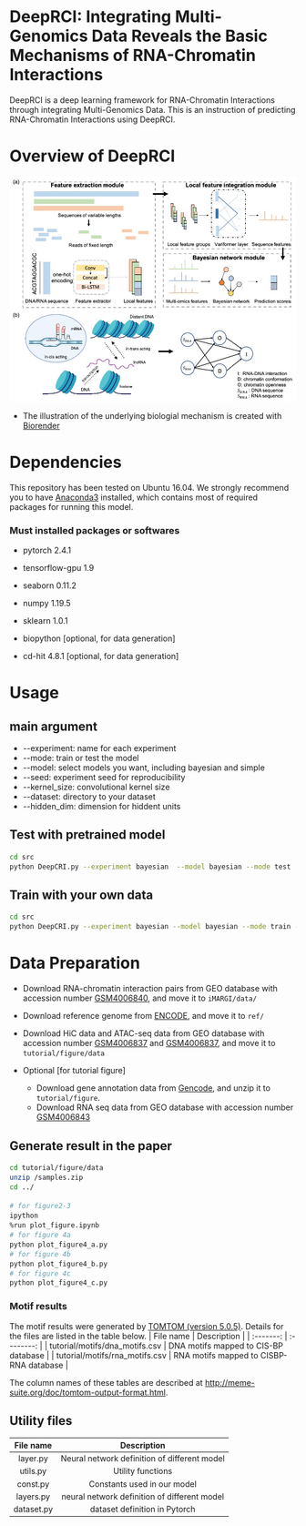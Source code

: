 # DeepRCI: Integrating Multi-Genomics Data Reveals the Basic Mechanisms of RNA-Chromatin Interactions

DeepRCI is a deep learning framework for RNA-Chromatin Interactions through integrating Multi-Genomics Data. This is an instruction of predicting RNA-Chromatin Interactions using DeepRCI.
# Overview of DeepRCI
![Overview](figure1.jpg)
* The illustration of the underlying biologial mechanism is created with [Biorender](https://www.biorender.com)
# Dependencies
This repository has been tested on Ubuntu 16.04. We strongly recommend you to have [Anaconda3](https://www.anaconda.com/distribution/) installed, which contains most of required packages for running this model.

### Must installed packages or softwares

- pytorch  2.4.1

- tensorflow-gpu 1.9

- seaborn 0.11.2

- numpy 1.19.5

- sklearn 1.0.1

- biopython [optional, for data generation]

- cd-hit 4.8.1 [optional, for data generation]

# Usage

## main argument
- --experiment: name for each experiment
- --mode: train or test the model
- --model: select models you want, including bayesian and simple
- --seed: experiment seed for reproducibility
- --kernel_size: convolutional kernel size
- --dataset: directory to your dataset
- --hidden_dim: dimension for hiddent units

## Test with pretrained model

```bash
cd src
python DeepCRI.py --experiment bayesian  --model bayesian --mode test
```
## Train with your own data

```bash
cd src
python DeepCRI.py --experiment bayesian --model bayesian --mode train --dataset YOUR_DATA_DIRECTORY
```

# Data Preparation

- Download RNA-chromatin interaction pairs from GEO database with accession number [GSM4006840](https://www.ncbi.nlm.nih.gov/geo/query/acc.cgi?acc=GSM4006840), and move it to `iMARGI/data/`
- Download reference genome from [ENCODE](https://www.encodeproject.org/files/GRCh38_no_alt_analysis_set_GCA_000001405.15/@@download/GRCh38_no_alt_analysis_set_GCA_000001405.15.fasta.gz), and move it to `ref/`
- Download HiC data and ATAC-seq data from GEO database with accession number [GSM4006837](https://www.ncbi.nlm.nih.gov/geo/query/acc.cgi?acc=GSM4006837) and [GSM4006837](https://www.ncbi.nlm.nih.gov/geo/query/acc.cgi?acc=GSM4006837), and move it to `tutorial/figure/data`

- Optional [for tutorial figure]

    - Download gene annotation data from [Gencode](http://ftp.ebi.ac.uk/pub/databases/gencode/Gencode_human/release_38/gencode.v38.chr_patch_hapl_scaff.annotation.gff3.gz), and unzip it to  `tutorial/figure`.
    - Download RNA seq data from GEO database with accession number [GSM4006843](https://www.ncbi.nlm.nih.gov/geo/query/acc.cgi?acc=GSM4006843)

## Generate result in the paper

```bash
cd tutorial/figure/data
unzip /samples.zip
cd ../

# for figure2-3
ipython
%run plot_figure.ipynb
# for figure 4a
python plot_figure4_a.py
# for figure 4b
python plot_figure4_b.py
# for figure 4c
python plot_figure4_c.py
```
### Motif results
The motif results were generated by [TOMTOM (version 5.0.5)](https://meme-suite.org/meme/tools/tomtom). Details for the files are listed in the table below.
| File name | Description |
| :-------: | :--------: |
| tutorial/motifs/dna_motifs.csv | DNA motifs mapped to CIS-BP database |
| tutorial/motifs/rna_motifs.csv | RNA motifs mapped to CISBP-RNA database |

The column names of these tables are described at http://meme-suite.org/doc/tomtom-output-format.html.

## Utility files

| File name | Description |
| :-------: | :--------: |
| layer.py | Neural network definition of different model |
| utils.py | Utility functions |
| const.py | Constants used in our model |
| layers.py | neural network definition of different model |
| dataset.py | dataset definition in Pytorch |
